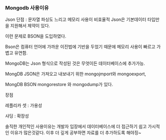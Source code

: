 ### Mongodb 사용이유

Json 단점 : 문자열 파싱도 느리고  메모리 사용이 비효율적
Json은 기본데이터 타입만을 지원해서 제약이 있다.

이런 문제로 BSON을 도입하였다.

Bson은 컴퓨터 언어에 가까운 이진법에 기반을 두었기 때문에 메모리 사용이 빠르고 가볍고 유연함.

MongoDB는 Json 형식으로 작성된 것은 무엇이든 데이터베이스에 추가가능.

MongDB JSON은 가져오고 내보내기 위한 mongojmport와 mongoexport, 

MongDB BSON mongorestore 와 mongodump가 있다.



장점 

레플리카 셋 : 가용성

샤딩 : 확장성

솔직한 개인적인 사용이유는 개발자 입장에서 데이터베이스에 더 접근하기 쉽고 가시적인 이유가 많은것같다. 이후 더 깊게 공부하면 자료를 더 추가하도록 해야징~
